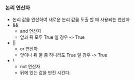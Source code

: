 ### 논리 연산자

- 논리 값을 연산하여 새로운 논리 값을 도출 할 때 사용되는 연산자
- &&
    - and 연산자
    - 앞과 뒤 모두 True 일 경우 -> True
- ||
    - or 연산자
    - 앞이나 뒤 둘 중 하나라도 True 일 경우 -> True
- !
    - not 연산자
    - 뒤에 있는 값을 반전 시킨다.
